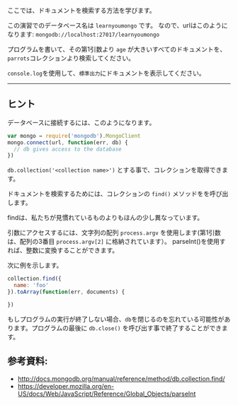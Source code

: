 ここでは、ドキュメントを検索する方法を学びます。

この演習でのデータベース名は `learnyoumongo` です。
なので、urlはこのようになります: `mongodb://localhost:27017/learnyoumongo`

プログラムを書いて、その第1引数より `age` が大きいすべてのドキュメントを、`parrots`コレクションより検索してください。

`console.log`を使用して、`標準出力`にドキュメントを表示してください。

-----------------------------------------------------------
## ヒント

データベースに接続するには、このようになります。

```js
var mongo = require('mongodb').MongoClient
mongo.connect(url, function(err, db) {
  // db gives access to the database
})
```

`db.collection('<collection name>')` とする事で、コレクションを取得できます。

ドキュメントを検索するためには、コレクションの `find()` メソッドをを呼び出します。

findは、私たちが見慣れているものよりもほんの少し異なっています。

引数にアクセスするには、文字列の配列 `process.argv` を使用します(第1引数は、配列の3番目 `process.argv[2]` に格納されています）。
parseInt()を使用すれば、整数に変換することができます。

次に例を示します。

```js
collection.find({
  name: 'foo'
}).toArray(function(err, documents) {

})
```

もしプログラムの実行が終了しない場合、`db`を閉じるのを忘れている可能性があります。プログラムの最後に `db.close()` を呼び出す事で終了することができます。

## 参考資料:
* http://docs.mongodb.org/manual/reference/method/db.collection.find/
* https://developer.mozilla.org/en-US/docs/Web/JavaScript/Reference/Global_Objects/parseInt
